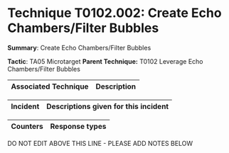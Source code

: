 # Technique T0102.002: Create Echo Chambers/Filter Bubbles

**Summary**: Create Echo Chambers/Filter Bubbles

**Tactic**: TA05 Microtarget            **Parent Technique:** T0102 Leverage Echo Chambers/Filter Bubbles


| Associated Technique | Description |
| --------- | ------------------------- |



| Incident | Descriptions given for this incident |
| -------- | -------------------- |



| Counters | Response types |
| -------- | -------------- |


DO NOT EDIT ABOVE THIS LINE - PLEASE ADD NOTES BELOW